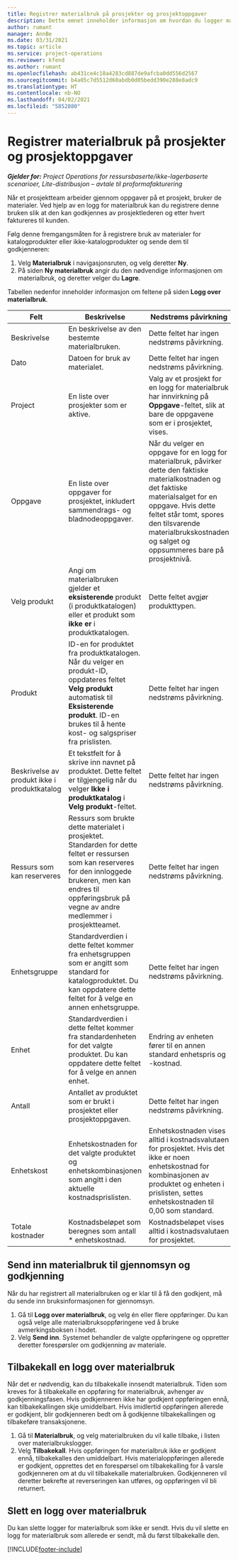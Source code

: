 ```yaml
---
title: Registrer materialbruk på prosjekter og prosjektoppgaver
description: Dette emnet inneholder informasjon om hvordan du logger materialbruk mot prosjekter og prosjektoppgaver.
author: rumant
manager: AnnBe
ms.date: 03/31/2021
ms.topic: article
ms.service: project-operations
ms.reviewer: kfend
ms.author: rumant
ms.openlocfilehash: ab431ce4c18a4283cd887de9afcba0dd556d2567
ms.sourcegitcommit: b4a05c7d5512d60abdb0d05bedd390e288e8adc9
ms.translationtype: HT
ms.contentlocale: nb-NO
ms.lasthandoff: 04/02/2021
ms.locfileid: "5852880"
---
```

# <a name="record-material-usage-on-projects-and-project-tasks"></a>Registrer materialbruk på prosjekter og prosjektoppgaver

_**Gjelder for:** Project Operations for ressursbaserte/ikke-lagerbaserte scenarioer, Lite-distribusjon – avtale til proformafakturering_

Når et prosjektteam arbeider gjennom oppgaver på et prosjekt, bruker de materialer. Ved hjelp av en logg for materialbruk kan du registrere denne bruken slik at den kan godkjennes av prosjektlederen og etter hvert faktureres til kunden. 

Følg denne fremgangsmåten for å registrere bruk av materialer for katalogprodukter eller ikke-katalogprodukter og sende dem til godkjenneren: 

1. Velg **Materialbruk** i navigasjonsruten, og velg deretter **Ny**.
2. På siden **Ny materialbruk** angir du den nødvendige informasjonen om materialbruk, og deretter velger du **Lagre**.

Tabellen nedenfor inneholder informasjon om feltene på siden **Logg over materialbruk**. 

| **Felt** | **Beskrivelse** | **Nedstrøms påvirkning** |
| --- | --- | --- |
| Beskrivelse | En beskrivelse av den bestemte materialbruken. | Dette feltet har ingen nedstrøms påvirkning. |
| Dato | Datoen for bruk av materialet. | Dette feltet har ingen nedstrøms påvirkning. |
| Project | En liste over prosjekter som er aktive. | Valg av et prosjekt for en logg for materialbruk har innvirkning på **Oppgave**-feltet, slik at bare de oppgavene som er i prosjektet, vises. |
| Oppgave | En liste over oppgaver for prosjektet, inkludert sammendrags- og bladnodeoppgaver. | Når du velger en oppgave for en logg for materialbruk, påvirker dette den faktiske materialkostnaden og det faktiske materialsalget for en oppgave. Hvis dette feltet står tomt, spores den tilsvarende materialbrukskostnaden og salget og oppsummeres bare på prosjektnivå. |
| Velg produkt | Angi om materialbruken gjelder et **eksisterende** produkt (i produktkatalogen) eller et produkt som **ikke er** i produktkatalogen. | Dette feltet avgjør produkttypen. |
| Produkt | ID-en for produktet fra produktkatalogen. Når du velger en produkt-ID, oppdateres feltet **Velg produkt** automatisk til **Eksisterende produkt**. ID-en brukes til å hente kost- og salgspriser fra prislisten. | Dette feltet har ingen nedstrøms påvirkning. |
| Beskrivelse av produkt ikke i produktkatalog | Et tekstfelt for å skrive inn navnet på produktet. Dette feltet er tilgjengelig når du velger **Ikke i produktkatalog** i **Velg produkt**-feltet.| Dette feltet har ingen nedstrøms påvirkning. |
| Ressurs som kan reserveres| Ressurs som brukte dette materialet i prosjektet. Standarden for dette feltet er ressursen som kan reserveres for den innloggede brukeren, men kan endres til oppføringsbruk på vegne av andre medlemmer i prosjektteamet. | Dette feltet har ingen nedstrøms påvirkning. |
| Enhetsgruppe | Standardverdien i dette feltet kommer fra enhetsgruppen som er angitt som standard for katalogproduktet. Du kan oppdatere dette feltet for å velge en annen enhetsgruppe. | Dette feltet har ingen nedstrøms påvirkning. |
| Enhet | Standardverdien i dette feltet kommer fra standardenheten for det valgte produktet. Du kan oppdatere dette feltet for å velge en annen enhet. | Endring av enheten fører til en annen standard enhetspris og -kostnad. |
| Antall | Antallet av produktet som er brukt i prosjektet eller prosjektoppgaven. | Dette feltet har ingen nedstrøms påvirkning. |
| Enhetskost | Enhetskostnaden for det valgte produktet og enhetskombinasjonen som angitt i den aktuelle kostnadsprislisten. | Enhetskostnaden vises alltid i kostnadsvalutaen for prosjektet. Hvis det ikke er noen enhetskostnad for kombinasjonen av produktet og enheten i prislisten, settes enhetskostnaden til 0,00 som standard. |
| Totale kostnader | Kostnadsbeløpet som beregnes som antall \* enhetskostnad.| Kostnadsbeløpet vises alltid i kostnadsvalutaen for prosjektet. |


## <a name="submit-material-usage-for-review-and-approval"></a>Send inn materialbruk til gjennomsyn og godkjenning 
Når du har registrert all materialbruken og er klar til å få den godkjent, må du sende inn bruksinformasjonen for gjennomsyn.

1. Gå til **Logg over materialbruk**, og velg én eller flere oppføringer. Du kan også velge alle materialbruksoppføringene ved å bruke avmerkingsboksen i hodet.
2. Velg **Send inn**. Systemet behandler de valgte oppføringene og oppretter deretter forespørsler om godkjenning av materiale.

## <a name="recall-a-material-usage-log"></a>Tilbakekall en logg over materialbruk

Når det er nødvendig, kan du tilbakekalle innsendt materialbruk. Tiden som kreves for å tilbakekalle en oppføring for materialbruk, avhenger av godkjenningsfasen.  Hvis godkjenneren ikke har godkjent oppføringen ennå, kan tilbakekallingen skje umiddelbart. Hvis imidlertid oppføringen allerede er godkjent, blir godkjenneren bedt om å godkjenne tilbakekallingen og tilbakeføre transaksjonene.

1. Gå til **Materialbruk**, og velg materialbruken du vil kalle tilbake, i listen over materialbrukslogger.
2. Velg **Tilbakekall**. Hvis oppføringen for materialbruk ikke er godkjent ennå, tilbakekalles den umiddelbart. Hvis materialoppføringen allerede er godkjent, opprettes det en forespørsel om tilbakekalling for å varsle godkjenneren om at du vil tilbakekalle materialbruken. Godkjenneren vil deretter bekrefte at reverseringen kan utføres, og oppføringen vil bli returnert.

## <a name="delete-a-material-usage-log"></a>Slett en logg over materialbruk

Du kan slette logger for materialbruk som ikke er sendt. Hvis du vil slette en logg for materialbruk som allerede er sendt, må du først tilbakekalle den.



[!INCLUDE[footer-include](../includes/footer-banner.md)]
